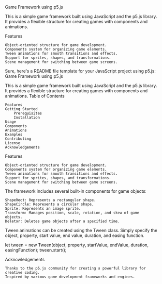 Game Framework using p5.js

This is a simple game framework built using JavaScript and the p5.js library. It provides a flexible structure for creating games with components and animations.


Features

    Object-oriented structure for game development.
    Components system for organizing game elements.
    Tween animations for smooth transitions and effects.
    Support for sprites, shapes, and transformations.
    Scene management for switching between game screens.

Sure, here's a README file template for your JavaScript project using p5.js:
Game Framework using p5.js

This is a simple game framework built using JavaScript and the p5.js library. It provides a flexible structure for creating games with components and animations.
Table of Contents

    Features
    Getting Started
        Prerequisites
        Installation
    Usage
    Components
    Animations
    Examples
    Contributing
    License
    Acknowledgements

Features

    Object-oriented structure for game development.
    Components system for organizing game elements.
    Tween animations for smooth transitions and effects.
    Support for sprites, shapes, and transformations.
    Scene management for switching between game screens.

The framework includes several built-in components for game objects:

    ShapeRect: Represents a rectangular shape.
    ShapeCircle: Represents a circular shape.
    Sprite: Represents an image sprite.
    Transform: Manages position, scale, rotation, and skew of game objects.
    Deletor: Deletes game objects after a specified time.




Tween animations can be created using the Tween class. Simply specify the object, property, start value, end value, duration, and easing function.

let tween = new Tween(object, property, startValue, endValue, duration, easingFunction);
tween.start();


Acknowledgements

    Thanks to the p5.js community for creating a powerful library for creative coding.
    Inspired by various game development frameworks and engines.
